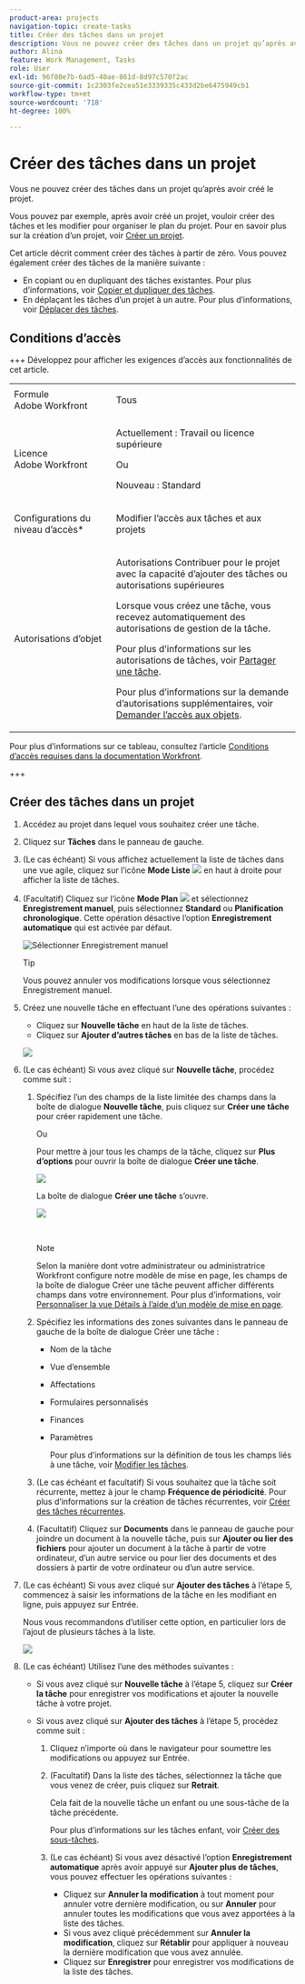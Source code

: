 ```yaml
---
product-area: projects
navigation-topic: create-tasks
title: Créer des tâches dans un projet
description: Vous ne pouvez créer des tâches dans un projet qu’après avoir créé le projet.
author: Alina
feature: Work Management, Tasks
role: User
exl-id: 96f80e7b-6ad5-40ae-861d-8d97c570f2ac
source-git-commit: 1c2303fe2cea51e3339335c433d2be6475949cb1
workflow-type: tm+mt
source-wordcount: '718'
ht-degree: 100%

---
```


# Créer des tâches dans un projet

<!-- Audited: 1/2024 -->

Vous ne pouvez créer des tâches dans un projet qu’après avoir créé le projet.

Vous pouvez par exemple, après avoir créé un projet, vouloir créer des tâches et les modifier pour organiser le plan du projet. Pour en savoir plus sur la création d’un projet, voir [Créer un projet](../../../manage-work/projects/create-projects/create-project.md).

<!--Not possible anymore, after new Home: For information about creating personal tasks that are not in a project, see the [Create a personal task](../../../workfront-basics/using-home/using-the-home-area/create-work-items-in-home.md#create-a-personal-task) section in the article [Create work items and projects from the Home area](../../../workfront-basics/using-home/using-the-home-area/create-work-items-in-home.md).-->

Cet article décrit comment créer des tâches à partir de zéro. Vous pouvez également créer des tâches de la manière suivante :

* En copiant ou en dupliquant des tâches existantes. Pour plus d’informations, voir [Copier et dupliquer des tâches](../../../manage-work/tasks/manage-tasks/copy-and-duplicate-tasks.md).
* En déplaçant les tâches d’un projet à un autre. Pour plus d’informations, voir [Déplacer des tâches](../../../manage-work/tasks/manage-tasks/move-tasks.md).

## Conditions d’accès

+++ Développez pour afficher les exigences d’accès aux fonctionnalités de cet article.

<table style="table-layout:auto"> 
 <col> 
 <col> 
 <tbody> 
  <tr> 
   <td role="rowheader">Formule Adobe Workfront</td> 
   <td> <p>Tous</p> </td> 
  </tr> 
  <tr> 
   <td role="rowheader"> <p role="rowheader">Licence Adobe Workfront</p> </td> 
   <td><p>Actuellement : Travail ou licence supérieure</p> 
   Ou
   <p>Nouveau : Standard</p> </td> 
  </tr> 
  <tr> 
   <td role="rowheader">Configurations du niveau d’accès*</td> 
   <td> <p>Modifier l’accès aux tâches et aux projets</p></td> 
  </tr> 
  <tr> 
   <td role="rowheader">Autorisations d’objet</td> 
   <td> <p>Autorisations Contribuer pour le projet avec la capacité d’ajouter des tâches ou autorisations supérieures</p> <p>Lorsque vous créez une tâche, vous recevez automatiquement des autorisations de gestion de la tâche.</p> <p> Pour plus d’informations sur les autorisations de tâches, voir <a href="../../../workfront-basics/grant-and-request-access-to-objects/share-a-task.md" class="MCXref xref">Partager une tâche</a>. </p> <p>Pour plus d’informations sur la demande d’autorisations supplémentaires, voir <a href="../../../workfront-basics/grant-and-request-access-to-objects/request-access.md" class="MCXref xref">Demander l’accès aux objets</a>.</p> </td> 
  </tr> 
 </tbody> 
</table>

Pour plus d’informations sur ce tableau, consultez l’article [Conditions d’accès requises dans la documentation Workfront](/help/quicksilver/administration-and-setup/add-users/access-levels-and-object-permissions/access-level-requirements-in-documentation.md).

+++

## Créer des tâches dans un projet

1. Accédez au projet dans lequel vous souhaitez créer une tâche.
1. Cliquez sur **Tâches** dans le panneau de gauche.
1. (Le cas échéant) Si vous affichez actuellement la liste de tâches dans une vue agile, cliquez sur l’icône **Mode Liste** ![](assets/list-view-in-agile-view-for-tasks.png) en haut à droite pour afficher la liste de tâches.
1. (Facultatif) Cliquez sur l’icône **Mode Plan** ![](assets/nwe-plan-mode-icon-task-list.png) et sélectionnez **Enregistrement manuel**, puis sélectionnez **Standard** ou **Planification chronologique**. Cette opération désactive l’option **Enregistrement automatique** qui est activée par défaut.

   ![Sélectionner Enregistrement manuel](assets/manual-save-option.png)

   >[!TIP]
   >
   >Vous pouvez annuler vos modifications lorsque vous sélectionnez Enregistrement manuel.

1. Créez une nouvelle tâche en effectuant l’une des opérations suivantes :

   * Cliquez sur **Nouvelle tâche** en haut de la liste de tâches.
   * Cliquez sur **Ajouter d’autres tâches** en bas de la liste de tâches.

   ![](assets/qs-new-task-or-add-task-buttons-in-list-highlighted-350x242.png)

1. (Le cas échéant) Si vous avez cliqué sur **Nouvelle tâche**, procédez comme suit :

   1. Spécifiez l’un des champs de la liste limitée des champs dans la boîte de dialogue **Nouvelle tâche**, puis cliquez sur **Créer une tâche** pour créer rapidement une tâche.

      Ou

      Pour mettre à jour tous les champs de la tâche, cliquez sur **Plus d’options** pour ouvrir la boîte de dialogue **Créer une tâche**.

      ![](assets/nwe-create-task-small-screen-350x272.png)

      La boîte de dialogue **Créer une tâche** s’ouvre.

      ![](assets/create-task-larger-box-nwe-350x244.png)

       

      >[!NOTE]
      >
      >Selon la manière dont votre administrateur ou administratrice Workfront configure notre modèle de mise en page, les champs de la boîte de dialogue Créer une tâche peuvent afficher différents champs dans votre environnement. Pour plus d’informations, voir [Personnaliser la vue Détails à l’aide d’un modèle de mise en page](../../../administration-and-setup/customize-workfront/use-layout-templates/customize-details-view-layout-template.md).

   1. Spécifiez les informations des zones suivantes dans le panneau de gauche de la boîte de dialogue Créer une tâche :

      * Nom de la tâche
      * Vue d’ensemble
      * Affectations
      * Formulaires personnalisés
      * Finances
      * Paramètres

        Pour plus d’informations sur la définition de tous les champs liés à une tâche, voir [Modifier les tâches](../../../manage-work/tasks/manage-tasks/edit-tasks.md).

   1. (Le cas échéant et facultatif) Si vous souhaitez que la tâche soit récurrente, mettez à jour le champ **Fréquence de périodicité**. Pour plus d’informations sur la création de tâches récurrentes, voir [Créer des tâches récurrentes](../../../manage-work/tasks/create-tasks/create-recurring-tasks.md).
   1. (Facultatif) Cliquez sur **Documents** dans le panneau de gauche pour joindre un document à la nouvelle tâche, puis sur **Ajouter ou lier des fichiers** pour ajouter un document à la tâche à partir de votre ordinateur, d’un autre service ou pour lier des documents et des dossiers à partir de votre ordinateur ou d’un autre service.

1. (Le cas échéant) Si vous avez cliqué sur **Ajouter des tâches** à l’étape 5, commencez à saisir les informations de la tâche en les modifiant en ligne, puis appuyez sur Entrée.

   <!--
   <p data-mc-conditions="QuicksilverOrClassic.Draft mode">(NOTE: ensure this stays accurate)</p>
   -->

   Nous vous recommandons d’utiliser cette option, en particulier lors de l’ajout de plusieurs tâches à la liste.

   ![](assets/add-more-tasks-inline.png)

1. (Le cas échéant) Utilisez l’une des méthodes suivantes :

   * Si vous avez cliqué sur **Nouvelle tâche** à l’étape 5, cliquez sur **Créer la tâche** pour enregistrer vos modifications et ajouter la nouvelle tâche à votre projet.

     <!--   
     <p data-mc-conditions="QuicksilverOrClassic.Draft mode">(NOTE: is this step still right?)</p>   
     -->

   * Si vous avez cliqué sur **Ajouter des tâches** à l’étape 5, procédez comme suit :

     <!--   
     <p data-mc-conditions="QuicksilverOrClassic.Draft mode">(NOTE: is this step still right?) </p>   
     -->

      1. Cliquez n’importe où dans le navigateur pour soumettre les modifications ou appuyez sur Entrée.
      1. (Facultatif) Dans la liste des tâches, sélectionnez la tâche que vous venez de créer, puis cliquez sur **Retrait**.

         Cela fait de la nouvelle tâche un enfant ou une sous-tâche de la tâche précédente.

         Pour plus d’informations sur les tâches enfant, voir [Créer des sous-tâches](/help/quicksilver/manage-work/tasks/create-tasks/create-subtasks.md).

      1. (Le cas échéant) Si vous avez désactivé l’option **Enregistrement automatique** après avoir appuyé sur **Ajouter plus de tâches**, vous pouvez effectuer les opérations suivantes :

         * Cliquez sur **Annuler la modification** à tout moment pour annuler votre dernière modification, ou sur **Annuler** pour annuler toutes les modifications que vous avez apportées à la liste des tâches.
         * Si vous avez cliqué précédemment sur **Annuler la modification**, cliquez sur **Rétablir** pour appliquer à nouveau la dernière modification que vous avez annulée.
         * Cliquez sur **Enregistrer** pour enregistrer vos modifications de la liste des tâches.
